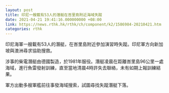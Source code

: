 ```yaml
---
layout: post
title: 印尼一艘載有53人的潛艇在峇里島附近海域失蹤
date: 2021-04-21 19:41:16.000000000 +08:00
link: https://news.rthk.hk/rthk/ch/component/k2/1586984-20210421.htm
categories: rthk
---
```


印尼海軍一艘載有53人的潛艇，在峇里島附近參加演習時失蹤。印尼軍方向新加坡與澳洲尋求協助搜救。

涉事的柴電潛艇由德國製造，於1981年服役。潛艇凌晨在距離峇里島96公里一處海域，進行魚雷發射訓練，直至當地清晨4時許失去聯絡，未有如期上報訓練結果。

軍方出動多艘軍艦前往事發海域搜索，試圖尋找失蹤潛艇下落。

